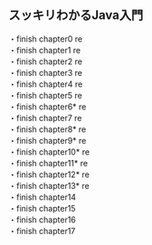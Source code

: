 ## スッキリわかるJava入門
・finish chapter0 re   
・finish chapter1 re   
・finish chapter2 re   
・finish chapter3 re   
・finish chapter4 re   
・finish chapter5 re   
・finish chapter6* re     
・finish chapter7 re    
・finish chapter8* re  
・finish chapter9* re   
・finish chapter10* re  
・finish chapter11* re   
・finish chapter12* re   
・finish chapter13* re   
・finish chapter14  
・finish chapter15  
・finish chapter16  
・finish chapter17  

